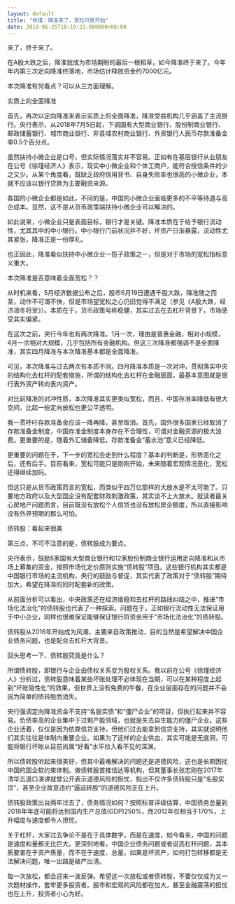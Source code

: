 ```yaml
---
layout: default
title: "徐瑾：降准来了，宽松只是开始"
date: 2018-06-25T10:19:23.000000+08:00
---
```


来了，终于来了。

在A股大跌之后，降准就成为市场期盼的最后一根稻草，如今降准终于来了。今年年内第三次定向降准终落地，市场估计释放资金约7000亿元。

本次降准有何看点？可以从三方面理解。

实质上的全面降准

首先，再次以定向降准来表示实质上的全面降准，降准受益机构几乎涵盖了主流银行。央行表示，从2018年7月5日起，下调国有大型商业银行、股份制商业银行、邮政储蓄银行、城市商业银行、非县域农村商业银行、外资银行人民币存款准备金率0.5个百分点。

虽然扶持小微企业是口号，但实际情况落实并不容易。正如有在基层银行从业朋友在公号《徐瑾经济人》表示，现实中小微企业和个体工商户，能符合授信条件的少之又少。从某个角度看，既缺乏政府信用背书、自身失败率也很高的小微企业，本就不应该以银行贷款为主要融资来源。

各国的小微企业都是如此，不同的是，中国的小微企业面临更多的不平等待遇与高企成本。显然，这不是从货币政策端扶持小微企业可以解决的。

如此说来，小微企业只是表面目标，银行才是关键。降准本质在于给予银行流动性，尤其其中的中小银行。中小银行门前状况并不好，坏资产日渐暴露，流动性尤其紧张，降准正是一份厚礼。

也正因此，降准看似扶持中小微企业一揽子政策之一，但是对于市场的宽松指标意义重大。

本次降准是否意味着全面宽松？？

从时机来看，5月经济数据公布之后，股市6月19日遭遇千股大跌，降准随之而至，动作不可谓不快，但是市场望宽松之心仍旧觉得不满足（参见《A股大跌，经济凛冬将至》）。本质在于，货币政策号称稳健，其实过去在去杠杆背景下，市场感受其实偏紧。

在这次之前，央行今年也有两次降准。1月一次，理由是普惠金融，相对小规模，4月一次相对大规模，几乎包括所有金融机构。但这三次降准都强调不是全面降准，其实四月降准与本次降准基本都是全面降准。

可见，本次降准与过去两次有本质不同。四月降准本质是一次对冲，贯彻落实中央的结构化去杠杆的配套措施，所谓的结构化去杠杆在金融层面，最基本意图就是银行表外资产转向表内资产。

对比前降准的对冲性质，本次降准其实更类似宽松，而且，中国存准率降低有很大空间，比起一些定向放松也更公平透明。

我一贯呼吁存款准备金应该一降再降，甚至取消。首先，国外很多国家已经取消了存款准备金制度，中国存准金制度本身存在不合理性，可谓对金融资源的极大浪费。更重要的是，随着外汇储备降低，存款准备金“蓄水池”意义已经降低。

更重要的问题在于，下一步的宽松会走到什么程度？基本的判断是，形势恶化之后，还有后手。目前看来，宽松可能只是刚刚开始，未来随着宏观情况恶化，宽松还得继续加码。

但这只是从货币政策而言的宽松，而类似于四万亿那样的大放水是不太可能了。只要地方政府以及大型国企没有配套财政刺激政策，其实谈不上大放水。就读者最关心房地产问题而言，目前既没有放松个人信贷也没有放松房企额度，所以直接影响没有外界预期的那么可怕。

债转股：看起来很美

第三点，不可不注意的是，债转股成为要点。

央行表示，鼓励5家国有大型商业银行和12家股份制商业银行运用定向降准和从市场上募集的资金，按照市场化定价原则实施“债转股”项目。这些银行机构其实都是中国银行市场的主流机构，央行的鼓励与督促，其实代表了政策对于“债转股”期待加大，希望在降准的同时配套新的政策。

从前面分析可以看出，中央政策还在经济维稳和去杠杆的路线纠结之中，推进“市场化法治化”的债转股也代表了一种探索。问题在于，正如银行流动性无法保证用于中小企业，同样也很难保证能够保证银行将资金用于“市场化法治化”的债转股。

债转股从2016年开始成为风潮，主要来自政策推动，目的当然是希望解决中国企业债务问题，也是配合去杠杆大背景。

回头思考一下，债转股究竟是什么？

所谓债转股，即银行与企业由债权关系变为股权关系。我以前在公号《徐瑾经济人》分析过，债转股意味着某些坏账处理不必体现在当期，可以在某种程度上起到“坏账隐性化”的效果，但世界上没有免费的午餐，在企业层面存在的问题并不会因为简单的债转股而消失。

央行强调定向降准资金不支持“名股实债”和“僵尸企业”的项目，但执行起来并不容易。负债率高的企业集中于过剩产能领域，也就是失去自生能力的僵尸企业。这些企业活着，仅仅是因为依靠信贷支持，但他们过去能拿到信贷支持，其实就说明他们其实往往是体制内重要企业。如果为了这样的企业供血，其实可能是无底洞，可能将银行坏账从目前尚属“好看”水平拉入看不见的深渊。

所以债转股听起来很美好，但其中最难解决的问题还是道德风险，这也是长期困扰中国的国企软约束体制。做债转股首推信达等机构，但其董事长张志刚在2017年清华五道口演讲就曾公开表示道德风险的担忧，指出不仅许多债转股只是“名股实贷”，甚至企业故意违约“逼迫转股”的道德风险正在上升。

债转股政策出台两年过去了，债务情况如何？按照标普评级估算，中国债务总量到2018年年底可能将达到国内生产总值(GDP)250%，而2012年仅相当于170%，上升幅度与速度都令人担忧。

关于杠杆，大家过去争论不是在于具体数字，而是在速度，如今看来，中国的问题是速度和量都无比巨大。更深刻地看，中国企业债务问题或者说高杠杆问题，其本质要害在于资产质量，而不在于速度、总量。如果是坏资产，如何打包转移都是无法解决问题，唯一出路是破产出清。

每一次放松，都会迎来一波反弹。希望这一次放松或者债转股，不要仅仅成为又一次题材操作，套牢更多投资者。股市和宏观的风险都在加大，甚至金融震荡的担忧也在上升，投资者小心为好。


